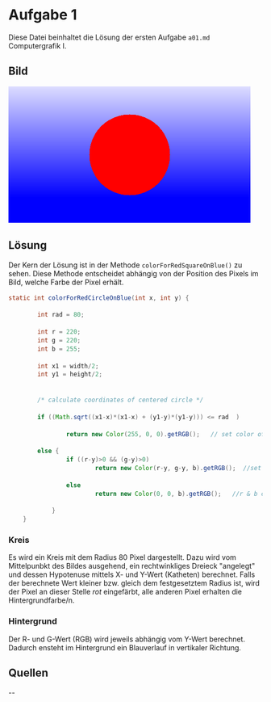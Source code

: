 # Aufgabe 1

Diese Datei beinhaltet die Lösung der ersten Aufgabe `a01.md` Computergrafik I.

## Bild

![](a01.png)



## Lösung

Der Kern der Lösung ist in der Methode `colorForRedSquareOnBlue()` zu sehen. Diese Methode entscheidet
abhängig von der Position des Pixels im Bild, welche Farbe der Pixel erhält.

```java
static int colorForRedCircleOnBlue(int x, int y) {
		
		int rad = 80;
		
		int r = 220;  
		int g = 220;
		int b = 255;
		
	    int x1 = width/2;	
		int y1 = height/2;
		
		
		/* calculate coordinates of centered circle */
		
		if ((Math.sqrt((x1-x)*(x1-x) + (y1-y)*(y1-y))) <= rad  ) 
			
				return new Color(255, 0, 0).getRGB(); 	// set color of circle
		
		else {
				if ((r-y)>0 && (g-y)>0)
						return new Color(r-y, g-y, b).getRGB();  //set background color with gradient 
						
				else
						return new Color(0, 0, b).getRGB();   //r & b can't be negative
			
			}
    }
```

### Kreis

Es wird ein Kreis mit dem Radius 80 Pixel dargestellt. Dazu wird vom Mittelpunbkt des Bildes
ausgehend, ein rechtwinkliges Dreieck "angelegt" und dessen Hypotenuse mittels X- und Y-Wert (Katheten) berechnet.
Falls der berechnete Wert kleiner bzw. gleich dem festgesetztem Radius ist,
wird der Pixel an dieser Stelle *rot* eingefärbt, alle anderen Pixel erhalten die Hintergrundfarbe/n.

### Hintergrund

Der R- und G-Wert (RGB) wird jeweils abhängig vom Y-Wert berechnet. Dadurch ensteht im Hintergrund ein Blauverlauf in vertikaler Richtung.

## Quellen

--
